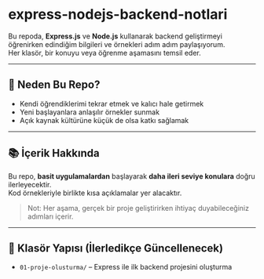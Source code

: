 # express-nodejs-backend-notlari

Bu repoda, **Express.js** ve **Node.js** kullanarak backend geliştirmeyi öğrenirken edindiğim bilgileri ve örnekleri adım adım paylaşıyorum.  
Her klasör, bir konuyu veya öğrenme aşamasını temsil eder.

---

## 🎯 Neden Bu Repo?

- Kendi öğrendiklerimi tekrar etmek ve kalıcı hale getirmek  
- Yeni başlayanlara anlaşılır örnekler sunmak  
- Açık kaynak kültürüne küçük de olsa katkı sağlamak  

---

## 📚 İçerik Hakkında

Bu repo, **basit uygulamalardan** başlayarak **daha ileri seviye konulara** doğru ilerleyecektir.  
Kod örnekleriyle birlikte kısa açıklamalar yer alacaktır.

> Not: Her aşama, gerçek bir proje geliştirirken ihtiyaç duyabileceğiniz adımları içerir.

---

## 📂 Klasör Yapısı (İlerledikçe Güncellenecek)
- `01-proje-olusturma/` – Express ile ilk backend projesini oluşturma

